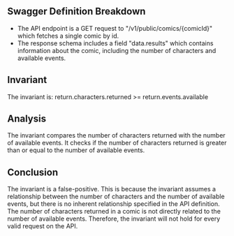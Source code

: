 ## Swagger Definition Breakdown
- The API endpoint is a GET request to "/v1/public/comics/{comicId}" which fetches a single comic by id.
- The response schema includes a field "data.results" which contains information about the comic, including the number of characters and available events.

## Invariant
The invariant is: return.characters.returned >= return.events.available

## Analysis
The invariant compares the number of characters returned with the number of available events. It checks if the number of characters returned is greater than or equal to the number of available events.

## Conclusion
The invariant is a false-positive. This is because the invariant assumes a relationship between the number of characters and the number of available events, but there is no inherent relationship specified in the API definition. The number of characters returned in a comic is not directly related to the number of available events. Therefore, the invariant will not hold for every valid request on the API.
